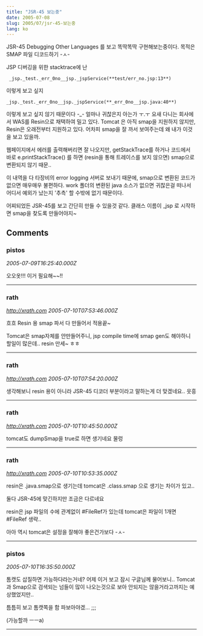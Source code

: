 ```yaml
---
title: "JSR-45 보는중"
date: 2005-07-08
slug: 2005/07/jsr-45-보는중
lang: ko
---
```


JSR-45 Debugging Other Languages 를 보고 똑딱똑딱 구현해보는중이다.
목적은 SMAP 파일 디코드하기 -ㅅ- 

JSP 디버깅을 위한 stacktrace에 난

     _jsp._test._err_0no__jsp._jspService(**test/err_no.jsp:13**)

이렇게 보고 싶지 

    _jsp._test._err_0no__jsp._jspService(**_err_0no__jsp.java:40**)

이렇게 보고 싶지 않기 때문이다 -_- 얼마나 귀찮은지 아는가 ㅜ.ㅜ
요새 다니는 회사에서 WAS를 Resin으로 채택하여 밀고 있다.
Tomcat 은 아직 smap을 지원하지 않지만, Resin은 오래전부터 지원하고 있다.
어차피 smap을 잘 까서 보여주는데 왜 내가 이것을 보고 있을까.

웹페이지에서 에러를 출력해버리면 잘 나오지만, getStackTrace를 하거나
코드에서 바로 e.printStackTrace() 를 하면 (resin을 통해 트레이스를 보지 않으면)
smap으로 변환되지 않기 때문.. 

이 내역을 다 타장비의 error logging 서버로 보내기 때문에, smap으로 변환된 
코드가 없으면 매우매우 불편하다. work 폴더의 변환된 java 소스가 없으면 
귀찮은걸 떠나서 어디서 예외가 났는지 '추측' 할 수밖에 없기 때문이다.

어찌되었든 JSR-45를 보고 간단히 만들 수 있을것 같다. 클래스 이름이 _jsp 로 
시작하면 smap을 찾도록 만들어야지~

## Comments

### pistos
*2005-07-09T16:25:40.000Z*

오오옷!!! 이거 필요해~~!!

---

### rath
*http://xrath.com*
*2005-07-10T07:53:46.000Z*

흐흐 Resin 용 smap 파서 다 만들어서 적용끝~

Tomcat은 smap자체를 안만들어주니, jsp compile time에 smap gen도 해야하니 할일이 많은데.. resin 만세~ ㅎㅎ

---

### rath
*http://xrath.com*
*2005-07-10T07:54:20.000Z*

생각해보니 resin 용이 아니라 JSR-45 디코더 부분이라고 말하는게 더 맞겠네요.. 읏흥

---

### rath
*http://xrath.com*
*2005-07-10T10:45:50.000Z*

tomcat도 dumpSmap을 true로 하면 생기네요 물렁

---

### rath
*http://xrath.com*
*2005-07-10T10:53:35.000Z*

resin은 .java.smap으로 생기는데 tomcat은 .class.smap 으로 생기는 차이가 있고..

둘다 JSR-45에 맞긴하지만 조금은 다르네요

resin은 jsp 파일의 수에 관계없이 #FileRef가 있는데 tomcat은 파일이 1개면 #FileRef 생략..

아아 역시 tomcat은 설정을 잘해야 좋은건가보다 -ㅅ-

---

### pistos
*2005-07-10T16:35:50.000Z*

톰캣도 삽질하면 가능하다라는거네? 어제 이거 보고 잠시 구글님께 물어보니.. Tomcat과 Smap으로 검색되는 넘들이 많이 나오는것으로 보아 안되지는 않을거라고까지는 예상했었지만.. 

틈틈히 보고 톰캣쪽을 함 파보아야겠... ;;;

(가능할까 ㅡㅡa)

---

